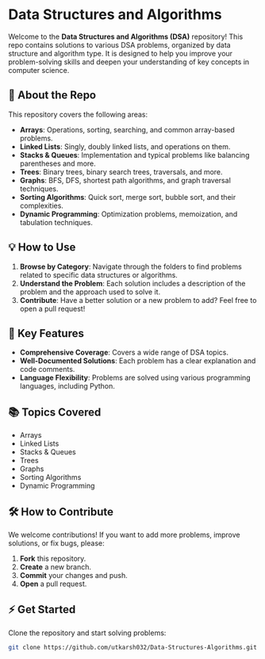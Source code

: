 # Data Structures and Algorithms

Welcome to the **Data Structures and Algorithms (DSA)** repository! This repo contains solutions to various DSA problems, organized by data structure and algorithm type. It is designed to help you improve your problem-solving skills and deepen your understanding of key concepts in computer science.

## 🚀 About the Repo

This repository covers the following areas:

- **Arrays**: Operations, sorting, searching, and common array-based problems.
- **Linked Lists**: Singly, doubly linked lists, and operations on them.
- **Stacks & Queues**: Implementation and typical problems like balancing parentheses and more.
- **Trees**: Binary trees, binary search trees, traversals, and more.
- **Graphs**: BFS, DFS, shortest path algorithms, and graph traversal techniques.
- **Sorting Algorithms**: Quick sort, merge sort, bubble sort, and their complexities.
- **Dynamic Programming**: Optimization problems, memoization, and tabulation techniques.


## 💡 How to Use

1. **Browse by Category**: Navigate through the folders to find problems related to specific data structures or algorithms.
2. **Understand the Problem**: Each solution includes a description of the problem and the approach used to solve it.
3. **Contribute**: Have a better solution or a new problem to add? Feel free to open a pull request!

## 🔑 Key Features

- **Comprehensive Coverage**: Covers a wide range of DSA topics.
- **Well-Documented Solutions**: Each problem has a clear explanation and code comments.
- **Language Flexibility**: Problems are solved using various programming languages, including Python.

## 📚 Topics Covered

- Arrays
- Linked Lists
- Stacks & Queues
- Trees
- Graphs
- Sorting Algorithms
- Dynamic Programming

## 🛠️ How to Contribute

We welcome contributions! If you want to add more problems, improve solutions, or fix bugs, please:

1. **Fork** this repository.
2. **Create** a new branch.
3. **Commit** your changes and push.
4. **Open** a pull request.

## ⚡ Get Started

Clone the repository and start solving problems:

```bash
git clone https://github.com/utkarsh032/Data-Structures-Algorithms.git

